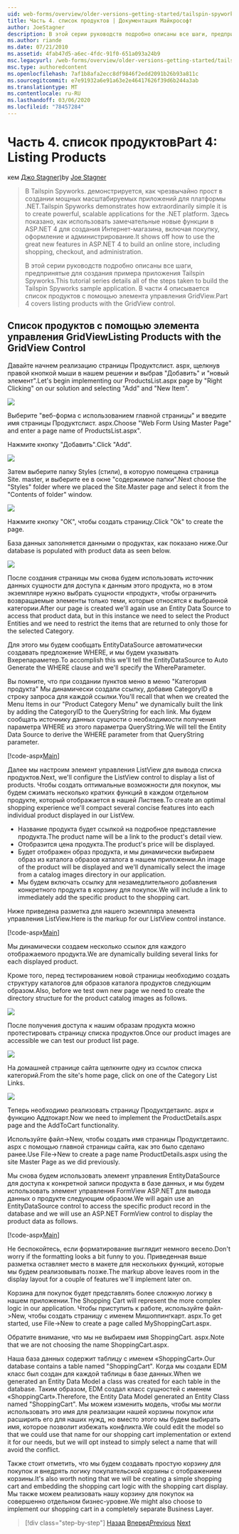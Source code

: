 ```yaml
---
uid: web-forms/overview/older-versions-getting-started/tailspin-spyworks/tailspin-spyworks-part-4
title: Часть 4. список продуктов | Документация Майкрософт
author: JoeStagner
description: В этой серии руководств подробно описаны все шаги, предпринятые для создания примера приложения Tailspin Spyworks. В части 4 описывается список продуктов с помощью элемента управления "отдача"...
ms.author: riande
ms.date: 07/21/2010
ms.assetid: 4fab47d5-a6ec-4fdc-91f0-651a093a24b9
msc.legacyurl: /web-forms/overview/older-versions-getting-started/tailspin-spyworks/tailspin-spyworks-part-4
msc.type: authoredcontent
ms.openlocfilehash: 7af1b8afa2ecc8df9846f2edd2091b26b93a811c
ms.sourcegitcommit: e7e91932a6e91a63e2e46417626f39d6b244a3ab
ms.translationtype: MT
ms.contentlocale: ru-RU
ms.lasthandoff: 03/06/2020
ms.locfileid: "78457284"
---
```

# <a name="part-4-listing-products"></a><span data-ttu-id="9a9e9-104">Часть 4. список продуктов</span><span class="sxs-lookup"><span data-stu-id="9a9e9-104">Part 4: Listing Products</span></span>

<span data-ttu-id="9a9e9-105">кем [Джо Stagner)](https://github.com/JoeStagner)</span><span class="sxs-lookup"><span data-stu-id="9a9e9-105">by [Joe Stagner](https://github.com/JoeStagner)</span></span>

> <span data-ttu-id="9a9e9-106">В Tailspin Spyworks. демонстрируется, как чрезвычайно прост в создании мощных масштабируемых приложений для платформы .NET.</span><span class="sxs-lookup"><span data-stu-id="9a9e9-106">Tailspin Spyworks demonstrates how extraordinarily simple it is to create powerful, scalable applications for the .NET platform.</span></span> <span data-ttu-id="9a9e9-107">Здесь показано, как использовать замечательные новые функции в ASP.NET 4 для создания Интернет-магазина, включая покупку, оформление и администрирование.</span><span class="sxs-lookup"><span data-stu-id="9a9e9-107">It shows off how to use the great new features in ASP.NET 4 to build an online store, including shopping, checkout, and administration.</span></span>
> 
> <span data-ttu-id="9a9e9-108">В этой серии руководств подробно описаны все шаги, предпринятые для создания примера приложения Tailspin Spyworks.</span><span class="sxs-lookup"><span data-stu-id="9a9e9-108">This tutorial series details all of the steps taken to build the Tailspin Spyworks sample application.</span></span> <span data-ttu-id="9a9e9-109">В части 4 описывается список продуктов с помощью элемента управления GridView.</span><span class="sxs-lookup"><span data-stu-id="9a9e9-109">Part 4 covers listing products with the GridView control.</span></span>

## <a id="_Toc260221670"></a><span data-ttu-id="9a9e9-110">Список продуктов с помощью элемента управления GridView</span><span class="sxs-lookup"><span data-stu-id="9a9e9-110">Listing Products with the GridView Control</span></span>

<span data-ttu-id="9a9e9-111">Давайте начнем реализацию страницы Продуктслист. aspx, щелкнув правой кнопкой мыши в нашем решении и выбрав "Добавить" и "новый элемент".</span><span class="sxs-lookup"><span data-stu-id="9a9e9-111">Let's begin implementing our ProductsList.aspx page by "Right Clicking" on our solution and selecting "Add" and "New Item".</span></span>

![](tailspin-spyworks-part-4/_static/image1.jpg)

<span data-ttu-id="9a9e9-112">Выберите "веб-форма с использованием главной страницы" и введите имя страницы Продуктслист. aspx.</span><span class="sxs-lookup"><span data-stu-id="9a9e9-112">Choose "Web Form Using Master Page" and enter a page name of ProductsList.aspx".</span></span>

<span data-ttu-id="9a9e9-113">Нажмите кнопку "Добавить".</span><span class="sxs-lookup"><span data-stu-id="9a9e9-113">Click "Add".</span></span>

![](tailspin-spyworks-part-4/_static/image2.jpg)

<span data-ttu-id="9a9e9-114">Затем выберите папку Styles (стили), в которую помещена страница Site. master, и выберите ее в окне "содержимое папки".</span><span class="sxs-lookup"><span data-stu-id="9a9e9-114">Next choose the "Styles" folder where we placed the Site.Master page and select it from the "Contents of folder" window.</span></span>

![](tailspin-spyworks-part-4/_static/image3.jpg)

<span data-ttu-id="9a9e9-115">Нажмите кнопку "ОК", чтобы создать страницу.</span><span class="sxs-lookup"><span data-stu-id="9a9e9-115">Click "Ok" to create the page.</span></span>

<span data-ttu-id="9a9e9-116">База данных заполняется данными о продуктах, как показано ниже.</span><span class="sxs-lookup"><span data-stu-id="9a9e9-116">Our database is populated with product data as seen below.</span></span>

![](tailspin-spyworks-part-4/_static/image4.jpg)

<span data-ttu-id="9a9e9-117">После создания страницы мы снова будем использовать источник данных сущности для доступа к данным этого продукта, но в этом экземпляре нужно выбрать сущности «продукт», чтобы ограничить возвращаемые элементы только теми, которые относятся к выбранной категории.</span><span class="sxs-lookup"><span data-stu-id="9a9e9-117">After our page is created we'll again use an Entity Data Source to access that product data, but in this instance we need to select the Product Entities and we need to restrict the items that are returned to only those for the selected Category.</span></span>

<span data-ttu-id="9a9e9-118">Для этого мы будем сообщать EntityDataSource автоматически создавать предложение WHERE, и мы будем указывать Вхерепараметер.</span><span class="sxs-lookup"><span data-stu-id="9a9e9-118">To accomplish this we'll tell the EntityDataSource to Auto Generate the WHERE clause and we'll specify the WhereParameter.</span></span>

<span data-ttu-id="9a9e9-119">Вы помните, что при создании пунктов меню в меню "Категория продукта" Мы динамически создали ссылку, добавив CategoryID в строку запроса для каждой ссылки.</span><span class="sxs-lookup"><span data-stu-id="9a9e9-119">You'll recall that when we created the Menu Items in our "Product Category Menu" we dynamically built the link by adding the CategoryID to the QueryString for each link.</span></span> <span data-ttu-id="9a9e9-120">Мы будем сообщать источнику данных сущности о необходимости получения параметра WHERE из этого параметра QueryString.</span><span class="sxs-lookup"><span data-stu-id="9a9e9-120">We will tell the Entity Data Source to derive the WHERE parameter from that QueryString parameter.</span></span>

[!code-aspx[Main](tailspin-spyworks-part-4/samples/sample1.aspx)]

<span data-ttu-id="9a9e9-121">Далее мы настроим элемент управления ListView для вывода списка продуктов.</span><span class="sxs-lookup"><span data-stu-id="9a9e9-121">Next, we'll configure the ListView control to display a list of products.</span></span> <span data-ttu-id="9a9e9-122">Чтобы создать оптимальные возможности для покупок, мы будем сжимать несколько кратких функций в каждом отдельном продукте, который отображается в нашей Листвев.</span><span class="sxs-lookup"><span data-stu-id="9a9e9-122">To create an optimal shopping experience we'll compact several concise features into each individual product displayed in our ListVew.</span></span>

- <span data-ttu-id="9a9e9-123">Название продукта будет ссылкой на подробное представление продукта.</span><span class="sxs-lookup"><span data-stu-id="9a9e9-123">The product name will be a link to the product's detail view.</span></span>
- <span data-ttu-id="9a9e9-124">Отобразится цена продукта.</span><span class="sxs-lookup"><span data-stu-id="9a9e9-124">The product's price will be displayed.</span></span>
- <span data-ttu-id="9a9e9-125">Будет отображен образ продукта, и мы динамически выбираем образ из каталога образов каталога в нашем приложении.</span><span class="sxs-lookup"><span data-stu-id="9a9e9-125">An image of the product will be displayed and we'll dynamically select the image from a catalog images directory in our application.</span></span>
- <span data-ttu-id="9a9e9-126">Мы будем включать ссылку для незамедлительного добавления конкретного продукта в корзину для покупок.</span><span class="sxs-lookup"><span data-stu-id="9a9e9-126">We will include a link to immediately add the specific product to the shopping cart.</span></span>

<span data-ttu-id="9a9e9-127">Ниже приведена разметка для нашего экземпляра элемента управления ListView.</span><span class="sxs-lookup"><span data-stu-id="9a9e9-127">Here is the markup for our ListView control instance.</span></span>

[!code-aspx[Main](tailspin-spyworks-part-4/samples/sample2.aspx)]

<span data-ttu-id="9a9e9-128">Мы динамически создаем несколько ссылок для каждого отображаемого продукта.</span><span class="sxs-lookup"><span data-stu-id="9a9e9-128">We are dynamically building several links for each displayed product.</span></span>

<span data-ttu-id="9a9e9-129">Кроме того, перед тестированием новой страницы необходимо создать структуру каталогов для образов каталога продуктов следующим образом.</span><span class="sxs-lookup"><span data-stu-id="9a9e9-129">Also, before we test own new page we need to create the directory structure for the product catalog images as follows.</span></span>

![](tailspin-spyworks-part-4/_static/image1.png)

<span data-ttu-id="9a9e9-130">После получения доступа к нашим образам продукта можно протестировать страницу списка продуктов.</span><span class="sxs-lookup"><span data-stu-id="9a9e9-130">Once our product images are accessible we can test our product list page.</span></span>

![](tailspin-spyworks-part-4/_static/image5.jpg)

<span data-ttu-id="9a9e9-131">На домашней странице сайта щелкните одну из ссылок списка категорий.</span><span class="sxs-lookup"><span data-stu-id="9a9e9-131">From the site's home page, click on one of the Category List Links.</span></span>

![](tailspin-spyworks-part-4/_static/image6.jpg)

<span data-ttu-id="9a9e9-132">Теперь необходимо реализовать страницу Продуктдетаилс. aspx и функцию Аддтокарт.</span><span class="sxs-lookup"><span data-stu-id="9a9e9-132">Now we need to implement the ProductDetails.aspx page and the AddToCart functionality.</span></span>

<span data-ttu-id="9a9e9-133">Используйте файл-&gt;New, чтобы создать имя страницы Продуктдетаилс. aspx с помощью главной страницы сайта, как это было сделано ранее.</span><span class="sxs-lookup"><span data-stu-id="9a9e9-133">Use File-&gt;New to create a page name ProductDetails.aspx using the site Master Page as we did previously.</span></span>

<span data-ttu-id="9a9e9-134">Мы снова будем использовать элемент управления EntityDataSource для доступа к конкретной записи продукта в базе данных, и мы будем использовать элемент управления FormView ASP.NET для вывода данных о продукте следующим образом.</span><span class="sxs-lookup"><span data-stu-id="9a9e9-134">We will again use an EntityDataSource control to access the specific product record in the database and we will use an ASP.NET FormView control to display the product data as follows.</span></span>

[!code-aspx[Main](tailspin-spyworks-part-4/samples/sample3.aspx)]

<span data-ttu-id="9a9e9-135">Не беспокойтесь, если форматирование выглядит немного весело.</span><span class="sxs-lookup"><span data-stu-id="9a9e9-135">Don't worry if the formatting looks a bit funny to you.</span></span> <span data-ttu-id="9a9e9-136">Приведенная выше разметка оставляет место в макете для нескольких функций, которые мы будем реализовывать позже.</span><span class="sxs-lookup"><span data-stu-id="9a9e9-136">The markup above leaves room in the display layout for a couple of features we'll implement later on.</span></span>

<span data-ttu-id="9a9e9-137">Корзина для покупок будет представлять более сложную логику в нашем приложении.</span><span class="sxs-lookup"><span data-stu-id="9a9e9-137">The Shopping Cart will represent the more complex logic in our application.</span></span> <span data-ttu-id="9a9e9-138">Чтобы приступить к работе, используйте файл-&gt;New, чтобы создать страницу с именем Мишоппингкарт. aspx.</span><span class="sxs-lookup"><span data-stu-id="9a9e9-138">To get started, use File-&gt;New to create a page called MyShoppingCart.aspx.</span></span>

<span data-ttu-id="9a9e9-139">Обратите внимание, что мы не выбираем имя ShoppingCart. aspx.</span><span class="sxs-lookup"><span data-stu-id="9a9e9-139">Note that we are not choosing the name ShoppingCart.aspx.</span></span>

<span data-ttu-id="9a9e9-140">Наша база данных содержит таблицу с именем «ShoppingCart».</span><span class="sxs-lookup"><span data-stu-id="9a9e9-140">Our database contains a table named "ShoppingCart".</span></span> <span data-ttu-id="9a9e9-141">Когда мы создали EDM класс был создан для каждой таблицы в базе данных.</span><span class="sxs-lookup"><span data-stu-id="9a9e9-141">When we generated an Entity Data Model a class was created for each table in the database.</span></span> <span data-ttu-id="9a9e9-142">Таким образом, EDM создал класс сущностей с именем «ShoppingCart».</span><span class="sxs-lookup"><span data-stu-id="9a9e9-142">Therefore, the Entity Data Model generated an Entity Class named "ShoppingCart".</span></span> <span data-ttu-id="9a9e9-143">Мы можем изменить модель, чтобы мы могли использовать это имя для реализации нашей корзины покупок или расширить его для наших нужд, но вместо этого мы будем выбирать имя, которое позволит избежать конфликта.</span><span class="sxs-lookup"><span data-stu-id="9a9e9-143">We could edit the model so that we could use that name for our shopping cart implementation or extend it for our needs, but we will opt instead to simply select a name that will avoid the conflict.</span></span>

<span data-ttu-id="9a9e9-144">Также стоит отметить, что мы будем создавать простую корзину для покупок и внедрять логику покупательской корзины с отображением корзины.</span><span class="sxs-lookup"><span data-stu-id="9a9e9-144">It's also worth noting that we will be creating a simple shopping cart and embedding the shopping cart logic with the shopping cart display.</span></span> <span data-ttu-id="9a9e9-145">Мы также можем реализовать нашу корзину для покупок на совершенно отдельном бизнес-уровне.</span><span class="sxs-lookup"><span data-stu-id="9a9e9-145">We might also choose to implement our shopping cart in a completely separate Business Layer.</span></span>

> [!div class="step-by-step"]
> <span data-ttu-id="9a9e9-146">[Назад](tailspin-spyworks-part-3.md)
> [Вперед](tailspin-spyworks-part-5.md)</span><span class="sxs-lookup"><span data-stu-id="9a9e9-146">[Previous](tailspin-spyworks-part-3.md)
[Next](tailspin-spyworks-part-5.md)</span></span>
